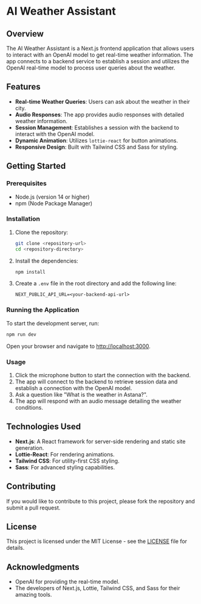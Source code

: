 # AI Weather Assistant

## Overview

The AI Weather Assistant is a Next.js frontend application that allows users to interact with an OpenAI model to get real-time weather information. The app connects to a backend service to establish a session and utilizes the OpenAI real-time model to process user queries about the weather.

## Features

- **Real-time Weather Queries**: Users can ask about the weather in their city.
- **Audio Responses**: The app provides audio responses with detailed weather information.
- **Session Management**: Establishes a session with the backend to interact with the OpenAI model.
- **Dynamic Animation**: Utilizes `lottie-react` for button animations.
- **Responsive Design**: Built with Tailwind CSS and Sass for styling.

## Getting Started

### Prerequisites

- Node.js (version 14 or higher)
- npm (Node Package Manager)

### Installation

1. Clone the repository:
   ```bash
   git clone <repository-url>
   cd <repository-directory>
   ```

2. Install the dependencies:
   ```bash
   npm install
   ```

3. Create a `.env` file in the root directory and add the following line:
   ```plaintext
   NEXT_PUBLIC_API_URL=<your-backend-api-url>
   ```

### Running the Application

To start the development server, run:
```bash
npm run dev
```

Open your browser and navigate to [http://localhost:3000](http://localhost:3000).

### Usage

1. Click the microphone button to start the connection with the backend.
2. The app will connect to the backend to retrieve session data and establish a connection with the OpenAI model.
3. Ask a question like "What is the weather in Astana?".
4. The app will respond with an audio message detailing the weather conditions.

## Technologies Used

- **Next.js**: A React framework for server-side rendering and static site generation.
- **Lottie-React**: For rendering animations.
- **Tailwind CSS**: For utility-first CSS styling.
- **Sass**: For advanced styling capabilities.

## Contributing

If you would like to contribute to this project, please fork the repository and submit a pull request.

## License

This project is licensed under the MIT License - see the [LICENSE](LICENSE) file for details.

## Acknowledgments

- OpenAI for providing the real-time model.
- The developers of Next.js, Lottie, Tailwind CSS, and Sass for their amazing tools.
